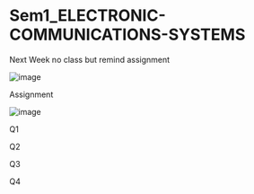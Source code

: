 # Sem1_ELECTRONIC-COMMUNICATIONS-SYSTEMS

Next Week no class but remind assignment

![image](https://github.com/junxian428/Sem1_ELECTRONIC-COMMUNICATIONS-SYSTEMS/assets/58724748/37dfbcc6-18ec-4cfb-a59d-6180dce56cc2)

Assignment 

![image](https://github.com/junxian428/Sem1_ELECTRONIC-COMMUNICATIONS-SYSTEMS/assets/58724748/d4d5c21a-ad79-44f2-b083-454c3fc7b2bf)

Q1

Q2

Q3

Q4 
